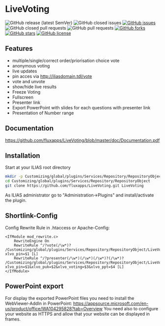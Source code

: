 # LiveVoting

![GitHub release (latest SemVer)](https://img.shields.io/github/v/release/fluxapps/livevoting?style=flat-square)
![GitHub closed issues](https://img.shields.io/github/issues-closed/fluxapps/livevoting?style=flat-square&color=success)
[![GitHub issues](https://img.shields.io/github/issues/fluxapps/livevoting?style=flat-square&color=yellow)](https://github.com/fluxapps/livevoting/issues)
![GitHub closed pull requests](https://img.shields.io/github/issues-pr-closed/fluxapps/livevoting?style=flat-square&color=success)
![GitHub pull requests](https://img.shields.io/github/issues-pr/fluxapps/livevoting?style=flat-square&color=yellow)
[![GitHub forks](https://img.shields.io/github/forks/fluxapps/livevoting?style=flat-square&color=blueviolet)](https://github.com/fluxapps/livevoting/network)
[![GitHub stars](https://img.shields.io/github/stars/fluxapps/livevoting?style=flat-square&color=blueviolet)](https://github.com/fluxapps/livevoting/stargazers)
[![GitHub license](https://img.shields.io/github/license/fluxapps/livevoting?style=flat-square)](https://github.com/fluxapps/livevoting/blob/main/LICENSE.md)


## Features

- multiple/single/correct order/priorisation choice vote
- anonymous voting
- live updates
- pin acces via http://iliasdomain.tdl/vote
- vote and unvote
- show/hide live results
- Freeze Voting
- Fullscreen
- Presenter link
- Export PowerPoint with slides for each questions with presenter link
- Presentation of Number range
 
## Documentation

https://github.com/fluxapps/LiveVoting/blob/master/doc/Documentation.pdf
 
## Installation

Start at your ILIAS root directory

```bash
mkdir -p Customizing/global/plugins/Services/Repository/RepositoryObject
cd Customizing/global/plugins/Services/Repository/RepositoryObject
git clone https://github.com/fluxapps/LiveVoting.git LiveVoting
```
As ILIAS administrator go to "Administration->Plugins" and install/activate the plugin.  

## Shortlink-Config

Config Rewrite Rule in .htaccess or Apache-Config:

```apacheconf
<IfModule mod_rewrite.c>
	RewriteEngine On
	RewriteRule ^/?vote(/\w*)? /Customizing/global/plugins/Services/Repository/RepositoryObject/LiveVoting/pin.php?xlvo_pin=$1 [L]
	RewriteRule ^/?presenter(/\w*)(/\w*)(/\w*)?(/\w*)? /Customizing/global/plugins/Services/Repository/RepositoryObject/LiveVoting/presenter.php?xlvo_pin=$1&xlvo_puk=$2&xlvo_voting=$3&xlvo_ppt=$4 [L]
</IfModule>
```

## PowerPoint export
For display the exported PowerPoint files you need to install the WebViewer-AddIn in PowerPoint:
https://appsource.microsoft.com/en-us/product/office/WA104295828?tab=Overview
You need also to configure your website as HTTPS and allow that your website can be displayed in frames.
